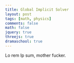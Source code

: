 ```yaml
---
title: Global Implicit Solver
layout: post
tags: [math, physics]
comments: false
math: false
jquery: true
threejs: true
dramaschool: true
---
```


<style>
div.container-3js canvas {
    background-color: #000;
    width: 100%;
    height: 100%;
    padding: 0;
    margin: 0;
    position: static;
}

div.centered {
    text-align: center;
}
</style>

Lo rem Ip sum, mother fucker.

<div class="container-3js" id="{{ page.title | slugify }}-global-implicit-solver" style="height:300px;">
</div>

<script type="text/javascript">
{% include js/global-implicit-solver.js %}

$(document).ready(function() {

    //var Solver = new GlobalImplicitSolver($("#{{ page.title | slugify }}-global-implicit-solver"));
    DRAMA.add(new GlobalImplicitSolver($("#{{ page.title | slugify }}-global-implicit-solver")));

    /*
    const myScene = new THREE.Scene();
    const camera = new THREE.PerspectiveCamera( 75, window.innerWidth / window.innerHeight, 0.1, 1000 );

    const renderer = new THREE.WebGLRenderer();
    renderer.setSize( window.innerWidth, window.innerHeight );
    document.body.appendChild( renderer.domElement );
    });

    const geometry = new THREE.BoxGeometry( 1, 1, 1 );
    const material = new THREE.MeshBasicMaterial( { color: 0x00ff00 } );
    const cube = new THREE.Mesh( geometry, material );
    myScene.add( cube );

    camera.position.z = 5;
    */
});

</script>